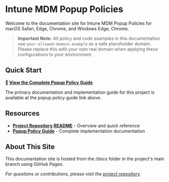 # Intune MDM Popup Policies

Welcome to the documentation site for Intune MDM Popup Policies for macOS Safari, Edge, Chrome, and Windows Edge, Chrome.

> **Important Note:** All policy and code examples in this documentation use `your-allowed-domain.example` as a safe placeholder domain. Please replace this with your own real domain when applying these configurations to your environment.

## Quick Start

**📖 [View the Complete Popup Policy Guide](/popup-policy-guide)**

The primary documentation and implementation guide for this project is available at the popup policy guide link above.

## Resources

- **[Project Repository README](https://github.com/a-ariff/intune-mdm-popup-policies-for-mac-and-windows/blob/main/README.md)** - Overview and quick reference
- **[Popup Policy Guide](/popup-policy-guide)** - Complete implementation documentation

## About This Site

This documentation site is hosted from the /docs folder in the project's main branch using GitHub Pages.

*For questions or contributions, please visit the [project repository](https://github.com/a-ariff/intune-mdm-popup-policies-for-mac-and-windows).*
